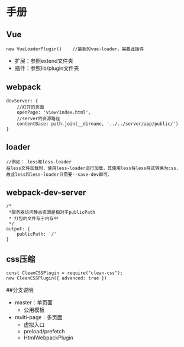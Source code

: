 # 手册
## Vue
```
new VueLoaderPlugin()    //最新的vue-loader，需要此插件
```
- 扩展：参照extend文件夹
- 插件：参照lib/plugin文件夹

## webpack
```
devServer: {
    //打开的页面  
    openPage: 'view/index.html',
    //server的资源路径
    contentBase: path.join(__dirname, '../../server/app/public/')
}
```
## loader
```
//例如： less和less-loader
在less文件加载时，使用less-loader进行加载，其使用less将less样式转换为css，
故此less和less-loader只需要--save-dev即可。
```

## webpack-dev-server
```
/*
 *服务器访问静态资源是相对于publicPath
 * 打包的文件存于内存中
 */
output: {
    publicPath: '/'     
}
```

## css压缩
```
const CleanCSSPlugin = require("clean-css");
new CleanCSSPlugin({ advanced: true })
```

##分支说明
- master：单页面
    - 公用模板
- multi-page：多页面
    - 虚拟入口
    - preload/prefetch
    - HtmlWebpackPlugin